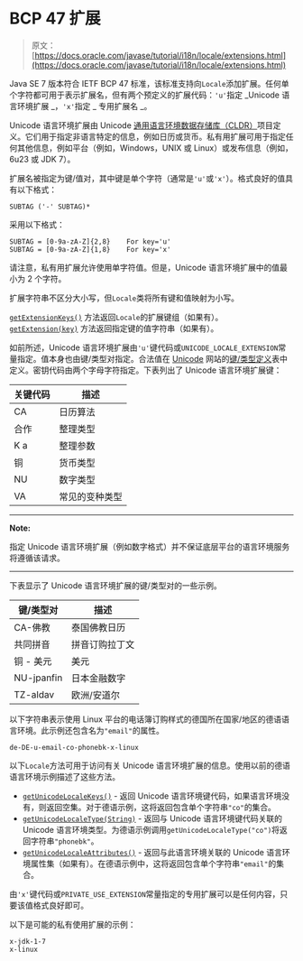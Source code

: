 # BCP 47 扩展

> 原文： [https://docs.oracle.com/javase/tutorial/i18n/locale/extensions.html](https://docs.oracle.com/javase/tutorial/i18n/locale/extensions.html)

Java SE 7 版本符合 IETF BCP 47 标准，该标准支持向`Locale`添加扩展。任何单个字符都可用于表示扩展名，但有两个预定义的扩展代码：`'u'`指定 _Unicode 语言环境扩展 _，`'x'`指定 _ 专用扩展名 _。

Unicode 语言环境扩展由 Unicode [通用语言环境数据存储库（CLDR）](http://cldr.unicode.org/)项目定义。它们用于指定非语言特定的信息，例如日历或货币。私有用扩展可用于指定任何其他信息，例如平台（例如，Windows，UNIX 或 Linux）或发布信息（例如，6u23 或 JDK 7）。

扩展名被指定为键/值对，其中键是单个字符（通常是`'u'`或`'x'`）。格式良好的值具有以下格式：

```
SUBTAG ('-' SUBTAG)*

```

采用以下格式：

```
SUBTAG = [0-9a-zA-Z]{2,8}    For key='u'
SUBTAG = [0-9a-zA-Z]{1,8}    For key='x'

```

请注意，私有用扩展允许使用单字符值。但是，Unicode 语言环境扩展中的值最小为 2 个字符。

扩展字符串不区分大小写，但`Locale`类将所有键和值映射为小写。

[`getExtensionKeys()`](https://docs.oracle.com/javase/8/docs/api/java/util/Locale.html#getExtensionKeys--) 方法返回`Locale`的扩展键组（如果有）。 [`getExtension(key)`](https://docs.oracle.com/javase/8/docs/api/java/util/Locale.html#getExtension-char-) 方法返回指定键的值字符串（如果有）。

如前所述，Unicode 语言环境扩展由`'u'`键代码或`UNICODE_LOCALE_EXTENSION`常量指定。值本身也由键/类型对指定。合法值在 [Unicode](http://www.unicode.org) 网站的[键/类型定义](http://www.unicode.org/reports/tr35/#Key_Type_Definitions)表中定义。密钥代码由两个字母字符指定。下表列出了 Unicode 语言环境扩展键：

| 关键代码 | 描述 |
| --- | --- |
| CA | 日历算法 |
| 合作 | 整理类型 |
| K a | 整理参数 |
| 铜 | 货币类型 |
| NU | 数字类型 |
| VA | 常见的变种类型 |

* * *

**Note:** 

指定 Unicode 语言环境扩展（例如数字格式）并不保证底层平台的语言环境服务将遵循该请求。

* * *

下表显示了 Unicode 语言环境扩展的键/类型对的一些示例。

| 键/类型对 | 描述 |
| --- | --- |
| CA-佛教 | 泰国佛教日历 |
| 共同拼音 | 拼音订购拉丁文 |
| 铜 - 美元 | 美元 |
| NU-jpanfin | 日本金融数字 |
| TZ-aldav | 欧洲/安道尔 |

以下字符串表示使用 Linux 平台的电话簿订购样式的德国所在国家/地区的德语语言环境。此示例还包含名为`"email"`的属性。

```
de-DE-u-email-co-phonebk-x-linux

```

以下`Locale`方法可用于访问有关 Unicode 语言环境扩展的信息。使用以前的德语语言环境示例描述了这些方法。

*   [`getUnicodeLocaleKeys()`](https://docs.oracle.com/javase/8/docs/api/java/util/Locale.html#getUnicodeLocaleKeys--) - 返回 Unicode 语言环境键代码，如果语言环境没有，则返回空集。对于德语示例，这将返回包含单个字符串`"co"`的集合。
*   [`getUnicodeLocaleType(String)`](https://docs.oracle.com/javase/8/docs/api/java/util/Locale.html#getUnicodeLocaleType-java.lang.String-) - 返回与 Unicode 语言环境键代码关联的 Unicode 语言环境类型。为德语示例调用`getUnicodeLocaleType("co")`将返回字符串`"phonebk"`。
*   [`getUnicodeLocaleAttributes()`](https://docs.oracle.com/javase/8/docs/api/java/util/Locale.html#getUnicodeLocaleAttributes--) - 返回与此语言环境关联的 Unicode 语言环境属性集（如果有）。在德语示例中，这将返回包含单个字符串`"email"`的集合。

由`'x'`键代码或`PRIVATE_USE_EXTENSION`常量指定的专用扩展可以是任何内容，只要该值格式良好即可。

以下是可能的私有使用扩展的示例：

```
x-jdk-1-7
x-linux

```